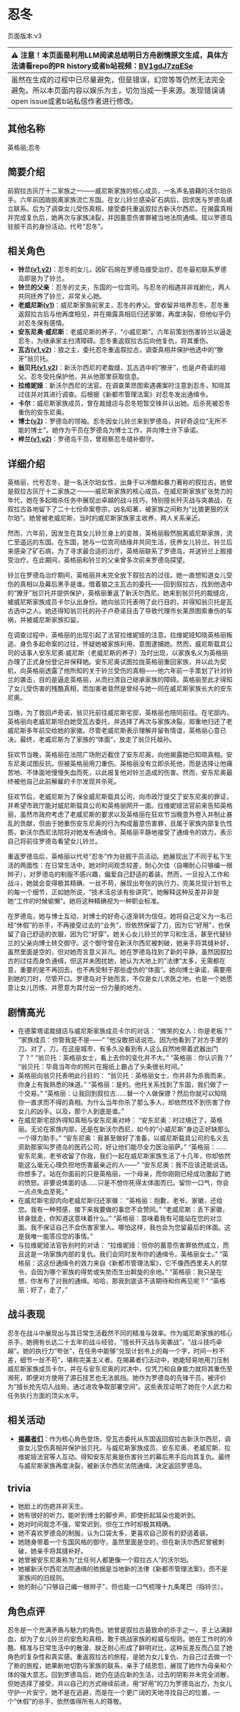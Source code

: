 # 忍冬
页面版本:v3
 

| :warning: 注意！本页面是利用LLM阅读总结明日方舟剧情原文生成，具体方法请看repo的PR history或者b站视频：[BV1gdJ7zqESe](https://www.bilibili.com/video/BV1gdJ7zqESe/)         |
|:----------------------------|
| 虽然在生成的过程中已尽量避免，但是错误，幻觉等等仍然无法完全避免。所以本页面内容以娱乐为主，切勿当成一手来源。发现错误请open issue或者b站私信作者进行修改。|



## 其他名称
英格丽;忍冬
## 简要介绍
前叙拉古灰厅十二家族之一——威尼斯家族的核心成员，一名声名狼藉的沃尔珀杀手。六年前因故脱离家族流亡东国。在女儿铃兰感染矿石病后，因求医与罗德岛建立联系。后为了调查女儿受伤真相，接受委托重返叙拉古新沃尔西尼。在揭露真相并完成复仇后，她再次与家族决裂，并因蓄意伤害罪被当地法院通缉。现以罗德岛驻舰干员的身份活动，代号“忍冬”。
## 相关角色
-   **铃兰([v1](../chars/char_358_lisa.md),[v2](char_358_lisa.md))**：忍冬的女儿，因矿石病在罗德岛接受治疗。忍冬最初联系罗德岛即是为了铃兰。
-   **铃兰的父亲**：忍冬的丈夫，东国的一位宫司。与忍冬的相遇并非戏剧化，两人共同抚养了铃兰，非常关心她。
-   **老威尼斯([v1](../chars/extended_char_lao_wei_ni_si.md))**：威尼斯家族前家主，忍冬的养父。曾收留并培养忍冬。忍冬重返叙拉古后与他再度相见，并在揭露真相后归还家徽，再度决裂，但他似乎仍对忍冬保有感情。
-   **安东尼奥·威尼斯**：老威尼斯的养子，“小威尼斯”。六年前策划伤害铃兰以逼走忍冬，为继承家主扫清障碍。忍冬重返叙拉古后向他复仇，将其重伤。
-   **瓦古([v1](../chars/extended_char_wa_gu.md),[v2](extended_char_wa_gu.md))**：狼之主，委托忍冬重返叙拉古，调查真相并保护他选中的“獠牙”翁贝托。
-   **翁贝托([v1](../chars/extended_char_weng_bei_tuo.md),[v2](extended_char_weng_bei_tuo.md))**：新沃尔西尼的老裁缝，瓦古选中的“獠牙”，也是卢奇诺的祖父。忍冬受托保护他，并从他那里获取信息。
-   **拉维妮娅**：新沃尔西尼的法官。在调查莱昂图索遇袭案时注意到忍冬，知晓其过往并对其进行调查。后根据《新都市管理法案》对忍冬发出通缉令。
-   **卡尔**：威尼斯家族成员，曾在裁缝店与忍冬短暂交锋并认出她。后杀死被忍冬重伤的安东尼奥。
-   **博士([v2](extended_char_bo_shi.md))**：罗德岛的领袖。忍冬因女儿铃兰来到罗德岛，并好奇这位“无所不能的博士”。她作为干员在罗德岛为博士工作，并向博士许下承诺。
-   **梓兰([v1](../chars/char_278_orchid.md),[v2](char_278_orchid.md))**：罗德岛干员，曾观察忍冬缝补御守。
## 详细介绍
英格丽，代号忍冬，是一名沃尔珀女性，出身于以冷酷和暴力著称的叙拉古。她曾是叙拉古灰厅十二家族之一——威尼斯家族的核心成员。在威尼斯家族扩张势力的年代，她在多起暗杀任务中展现出卓越的战斗技巧，特别擅长歼灭战与突袭战，在叙拉古各地留下了二十七份命案卷宗，凶名昭著，被家族之间称为“比狼更狠的沃尔珀”。她曾被老威尼斯，当时的威尼斯家族家主收养，两人关系亲近。

然而，六年前，因发生在其女儿铃兰身上的变故，英格丽毅然脱离威尼斯家族，流亡至遥远的东国。在东国，她与一位宫司结缘并共同生活，抚养女儿铃兰。铃兰后来感染了矿石病，为了寻求最合适的治疗，英格丽联系了罗德岛，并送铃兰上舰接受治疗。在此期间，英格丽和铃兰的父亲曾多次前来罗德岛探望。

铃兰在罗德岛治疗期间，英格丽并未完全放下叙拉古的过往。她一直想知道女儿受伤的真相以及幕后黑手是谁。借着狼之主瓦古的委托——回到叙拉古，找到他选中的“獠牙”翁贝托并提供保护，英格丽重返了新沃尔西尼。她来到翁贝托的裁缝店，被威尼斯家族成员卡尔认出身份。她向翁贝托表明了此行目的，并得知翁贝托是瓦古选中之人。她还得知翁贝托的孙子卢奇诺目击了导致代理市长莱昂图索重伤的车祸，并被威尼斯家族扣留。

在调查过程中，英格丽的出现引起了法官拉维妮娅的注意。拉维妮娅知晓英格丽叛逃、身负多起命案的过往，怀疑她被家族利用，意图逮捕她。然而，威尼斯载具公司的话事人安东尼奥·威尼斯（老威尼斯的养子）及时出现，以家族名义为英格丽办理了正式身份登记并保释她。安东尼奥试图拉拢英格丽重回家族，并以此为契机，向英格丽透露了他所知的关于铃兰受伤的真相——他六年前一手策划了针对铃兰的袭击，目的是逼走英格丽，从而扫清自己继承家族的障碍。英格丽至此才得知了女儿受伤害的残酷真相，而加害者竟然是曾经与她一同在威尼斯家族长大的安东尼奥。

当晚，为了救回卢奇诺，翁贝托前往威尼斯宅邸，英格丽也陪同前往。在宅邸内，英格丽向老威尼斯坦白她受瓦古委托，并选择了再次与家族决裂，郑重地归还了老威尼斯多年前交给她的家徽。尽管老威尼斯表示理解并留有情谊，英格丽心意已决。最终，老威尼斯为了家族的“体面”，放走了翁贝托祖孙。

狂欢节当晚，英格丽在法院广场附近截住了安东尼奥，向他揭露她已知晓真相。安东尼奥试图反抗，但被英格丽用刀重伤。英格丽没有立即杀死他，而是选择让他痛苦地、不体面地慢慢失血而死，以此报复他对铃兰造成的伤害。然而，安东尼奥最终被他自己此前解雇的卡尔发现并杀死。

狂欢节后，老威尼斯为了保全威尼斯载具公司，向市政厅提交了安东尼奥的罪证，并希望市政厅能对威尼斯载具公司和英格丽网开一面。拉维妮娅法官前来告知英格丽，虽然市政府考虑了老威尼斯的要求以及英格丽在狂欢节当晚意外卷入并制止暴乱的贡献，但由于她重伤安东尼奥的行为构成蓄意伤害罪，且属于家族内部复仇性质，新沃尔西尼法院将对她发布通缉令。英格丽平静地接受了通缉令的效力，表示自己将前往罗德岛看望女儿铃兰。

重返罗德岛后，英格丽以代号“忍冬”作为驻舰干员活动。她展现出了不同于私下生活的两面性：在日常生活中，她对时间观念较差，耐心欠佳（自嘲耐心只够编一根辫子），对罗德岛的制服不感兴趣，偏爱自己舒适的着装。然而，一旦投入工作和战斗，她就会变得极其精确、一丝不苟，展现出夸张的执行力，完美兑现计划书上的每一个细节，正如她所说，“技术活总该有些讲究”。她解释这种反差并非是她“工作的时候偷懒”。她将这种精确视为一种职业标准。

在罗德岛，她与博士互动，对博士的好奇心逐渐转为信任。她将自己定义为一名已经“休假”的杀手，不再接受过去的“业务”，但依然保留了刀，因为它“好用”，也保留了自己舒适的衣服，因为它“好穿”。她关心女儿铃兰的学习和生活，甚至代替铃兰的父亲向博士转交御守。这个御守曾在新沃尔西尼被刺破，她亲手将其缝补好，虽然里面是空的，但对她而言意义非凡。她在罗德岛找到了新的平静，虽然因叙拉古的过往而身负通缉，但这并未困扰她，她认为大地上的“法律”太多，无需都在意，重要的是不再回去，也不再受制于那些虚伪的“体面”。她向博士承诺，需要用到她的刀时，尽管开口。罗德岛对于她而言，不仅是女儿求医之地，也是一个她愿意让女儿历练、并愿意为其付出一份力量的地方。
## 剧情高光
*   在德蒙塔诺裁缝店与威尼斯家族成员卡尔的对话：
    “微笑的女人：你是老板？”
    “家族成员：你管我是不是——”
    “他没敢把话说完。因为他看到了对方手里的刀。对了，刀，在这座城市，有多久没看到有人这么自然地带着武器出门了？”
    “翁贝托：英格丽女士，看上去你的变化并不大。”
    “英格丽：你认识我？”
    “翁贝托：毕竟当年你的照片在报纸上霸占了头条很长时间。”
*   英格丽向翁贝托表明此行目的：
    “翁贝托：英格丽女士，你并非为杀我而来，你身上有我熟悉的味道。”
    “英格丽：是的。他托关系找到了东国，我们做了一个交易。”
    “英格丽：让我回到叙拉古......替一个人做保镖？然后你就可以知晓你一直求而不得的真相。为什么当年你杀了那么多人，却依然找不到伤害了你女儿的凶手。以及，那个人到底是谁。”
*   在威尼斯宅邸外得知真相与安东尼奥对峙：
    “安东尼奥：时过境迁了，英格丽。无论在家族内部，还是在新沃尔西尼，如今的“小威尼斯”身边正好缺那么一个得力助手。”
    “安东尼奥：我甚至做好了准备，以威尼斯载具公司的名义去资助那家叫罗德岛的医药公司，好让他们能尽全力医治丽萨。”
    “英格丽：......安东尼奥，老爷收留了你我，我们一起在威尼斯家族生活了十几年，你却依然能这么毫无心理负担地伤害最亲近的人——”
    “安东尼奥：我不应该还能说话。你想多了。站在你面前的只是英格丽，一个母亲，而你刚刚已经成功激起了她的愤怒。非要说体面的话......只是不想你死得太体面而已。留你一口气，你会一点点失血至死。”
*   在威尼斯宅邸内向老威尼斯归还家徽：
    “英格丽：抱歉，老爷。家徽，还给您。我有一种预感，接下来我要做的事您不会赞同。”
    “老威尼斯：丢下家徽，转身就走，你知道这意味着什么。”
    “英格丽：意味着我有可能站在您的对立面。我不保证自己不会伤害家里人。哪怕这样，我也会为您留最后的体面。这是我唯一能答应您的事情。”
*   与拉维妮娅法官告别时的对话：
    “拉维妮娅：但你的蓄意伤害罪依然成立，而且这是一场家族内部的复仇。我们会同时发布你的通缉令，英格丽女士。”
    “英格丽：这这份通缉令的效力来自《新都市管理法案》，它不像西西里夫人的禁令，会因为哪个家族的得势或失势而生出斡旋的余地。”
    “英格丽：我只是在想，你发布了对我的通缉。哈哈，那我到底该不该期待和你再见呢？”
    “英格丽：好了，走了。”
## 战斗表现
忍冬在战斗中展现出与其日常生活截然不同的精准与效率。作为威尼斯家族的核心杀手，她拥有长达二十五年的战斗经验，“擅长歼灭战与突袭战”，“战斗技巧卓越”。她的执行力“夸张”，在任务中能够“兑现计划书上的每一个字，时间一秒不差，细节一丝不苟”，堪称完美主义者。在揭幕者们活动中，她能轻易地用刀压制威尼斯家族成员卡尔，并在与安东尼奥的对决中，仅凭刀和自身能力就将其重伤至濒死，即便对方使用了源石技艺也无法抵挡。她作为罗德岛的先锋干员，被评价为“擅长抢先切入战局，通过进攻争取部署空间”。这些表现证明了她在个人武力和任务执行方面的顶尖水平。
## 相关活动
-   **[揭幕者们](../stories/act38side.md)**：作为核心角色登场，受瓦古委托从东国返回叙拉古新沃尔西尼，调查女儿受伤真相并保护翁贝托。与威尼斯家族成员、安东尼奥、老威尼斯、拉维妮娅法官等人互动。得知安东尼奥是伤害铃兰的幕后黑手后向其复仇。最终与威尼斯家族再度决裂，被新沃尔西尼法院通缉，决定返回罗德岛。
## trivia
*   她脸上的伤疤并非天生。
*   她有很好的听力，能听到博士的脚步声，即使折起耳朵也能听到。
*   她对时间观念不强，常常迟到，但在工作时却极其精确。
*   她不喜欢罗德岛的制服，认为口袋太多，更喜欢自己原有的舒适着装。
*   她随身带着一个东国风格的御守，虽然里面是空的，但在新沃尔西尼曾被刺破，她亲手将其缝补好。
*   她曾被安东尼奥称为“比任何人都更像一个叙拉古人”的沃尔珀。
*   她被新沃尔西尼法院通缉的依据是当地新的法律《新都市管理法案》，而不是家族间的旧规则。
*   她的耐心“只够自己编一根辫子”，但也能一口气梳理十九条尾巴（指铃兰）。
## 角色点评
忍冬是一个充满矛盾与魅力的角色。她曾是叙拉古最致命的杀手之一，手上沾满鲜血，却为了女儿铃兰的安危和真相，敢于挑战家族的权威与规则。她在工作时的冷酷、精准与日常生活中的散漫、缺乏耐心形成了鲜明对比，这种反差反而凸显了她角色的复杂性和真实感。重返叙拉古的旅程，是她为女儿复仇、为自己过去做一个了断的旅程，她果断地切割与家族的联系，亲手了结恩怨，展现了她作为母亲和个体的强大意志。回到罗德岛后，她仍在适应新的生活，过去的阴影并未完全消散，但她选择了接受，并以自己的方式继续前进，用“好用”的刀为罗德岛出力，为女儿守护一片安宁。她不是在逃避，而是在一个更广阔的天地寻找自己的位置，一个“休假”的杀手，依然值得所有人的尊敬。